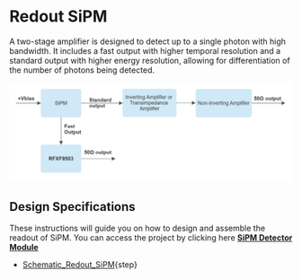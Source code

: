 # Redout SiPM

A two-stage amplifier is designed to detect up to a single photon with high bandwidth. It includes a fast output with higher temporal resolution and a standard output with higher energy resolution, allowing for differentiation of the number of photons being detected.

[![](images/TIA2.png)](images/TIA2.png) 

## Design Specifications

These instructions will guide you on how to design and assemble the readout of SiPM. You can access the project by clicking here **[SiPM Detector Module]( https://github.com/wenzel-lab/SiPM-detector-module)**


* [Schematic_Redout_SiPM](Schematic.md){step}


